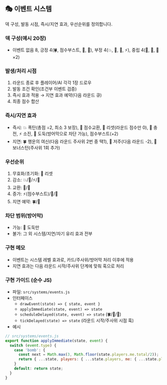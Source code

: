 ## 🎭 이벤트 시스템

덱 구성, 발동 시점, 즉시/지연 효과, 우선순위를 정의합니다.

### 덱 구성(예시 20장)

- 이벤트 없음 8, 긍정 4(🍀, 점수부스트, 🎲, 🔋), 부정 4(💥, 🦹, 🌙, ⚡), 중립 4(🔄, 🧹, 🎴×2)

### 발생/처리 시점

1. 라운드 종료 후 플레이어/AI 각각 1장 드로우
2. 발동 조건 확인(조건부 이벤트 검증)
3. 즉시 효과 적용 → 지연 효과 예약(다음 라운드 큐)
4. 최종 점수 합산

### 즉시/지연 효과

- 즉시: 💥 폭탄(총점 ÷2, 최소 3 보장), 🔄 점수교환, 🧹 리셋(라운드 점수만 0), 🔋 충전, ⚡ 소진, 🦹 도둑(방어막으로 차단 가능), 점수부스트(+2)
- 지연: 🍀 행운의 여신(다음 라운드 주사위 2번 중 택1), 🌙 저주(다음 라운드 -2), 🎲 보너스턴(주사위 1회 추가)

### 우선순위

1. 무효화/초기화: 🧹 리셋
2. 감소: 💥/🦹/⚡/🌙
3. 교환: 🔄/🎴
4. 증가: ⚡(점수부스트)/🔋/🎲
5. 지연 예약: 🍀/🌙

### 차단 범위(방어막)

- 가능: 🦹 도둑만
- 불가: 그 외 시스템/지연/자기 유리 효과 전부

### 구현 메모

- 이벤트는 시스템 레벨 효과로, 카드/주사위/방어막 처리 이후에 적용
- 지연 효과는 다음 라운드 시작/주사위 단계에 맞춰 훅으로 처리

### 구현 가이드 (순수 JS)

- 파일: `src/systems/events.js`
- 인터페이스
  - `drawEvent(state) => { state, event }`
  - `applyImmediate(state, event) => state`
  - `scheduleDelayed(state, event) => state` (🍀/🌙/🎲)
  - `tickDelayed(state) => state` (라운드 시작/주사위 시점 훅)
- 예시

```js
// src/systems/events.js
export function applyImmediate(state, event) {
  switch (event.type) {
    case 'bomb': {
      const next = Math.max(3, Math.floor(state.players.me.total/2));
      return { ...state, players: { ...state.players, me: { ...state.players.me, total: next } } };
    }
    default: return state;
  }
}
```


